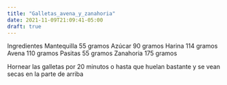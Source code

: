 ```yaml
---
title: "Galletas_avena_y_zanahoria"
date: 2021-11-09T21:09:41-05:00
draft: true
---
```

Ingredientes
Mantequilla 55 gramos
Azúcar 90 gramos
Harina 114 gramos
Avena 110 gramos
Pasitas 55 gramos
Zanahoria 175 gramos

Hornear las galletas por 20 minutos o hasta que huelan bastante y se vean secas en la parte de arriba


